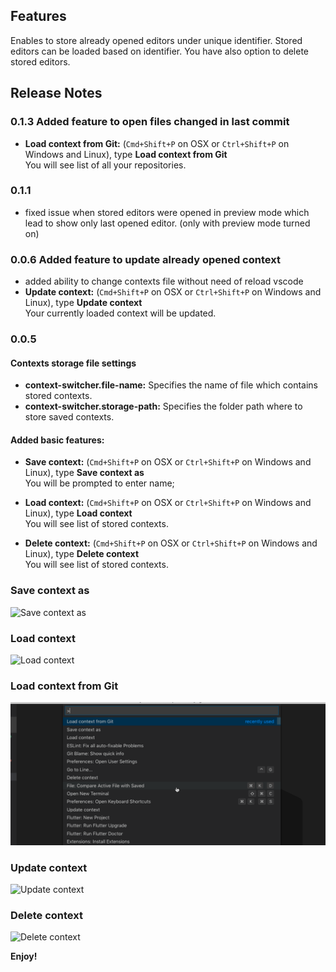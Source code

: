 ## Features

Enables to store already opened editors under unique identifier. Stored editors can be loaded based on identifier. You have also option to delete stored editors.

## Release Notes

### 0.1.3 Added feature to open files changed in last commit
   * <strong>Load context from Git:</strong> (`Cmd+Shift+P` on OSX or `Ctrl+Shift+P` on Windows and Linux), type <strong>Load context from Git</strong><br>You will see list of all your repositories.

### 0.1.1
   * fixed issue when stored editors were opened in preview mode which lead to show only last opened editor. (only with preview mode turned on)

### 0.0.6 Added feature to update already opened context
   * added ability to change contexts file without need of reload vscode
   * <strong>Update context:</strong> (`Cmd+Shift+P` on OSX or `Ctrl+Shift+P` on Windows and Linux), type <strong>Update context</strong><br>Your currently loaded context will be updated.

### 0.0.5

#### Contexts storage file settings
   *  <strong>context-switcher.file-name:</strong> Specifies the name of file which contains stored contexts.
   *  <strong>context-switcher.storage-path:</strong> Specifies the folder path where to store saved contexts.

#### Added basic features:
   * <strong>Save context:</strong> (`Cmd+Shift+P` on OSX or `Ctrl+Shift+P` on Windows and Linux), type <strong>Save context as</strong><br>You will be prompted to enter name;

   * <strong>Load context:</strong> (`Cmd+Shift+P` on OSX or `Ctrl+Shift+P` on Windows and Linux), type <strong>Load context</strong><br>You will see list of stored contexts.
   
   * <strong>Delete context:</strong> (`Cmd+Shift+P` on OSX or `Ctrl+Shift+P` on Windows and Linux), type <strong>Delete context</strong><br>You will see list of stored contexts.

### Save context as
![Save context as](images/saveAs.gif)

### Load context
![Load context](images/load.gif)

### Load context from Git
![Load context](images/loadContextFromGit.gif)

### Update context
![Update context](images/update.gif)

### Delete context
![Delete context](images/delete.gif)

**Enjoy!**
